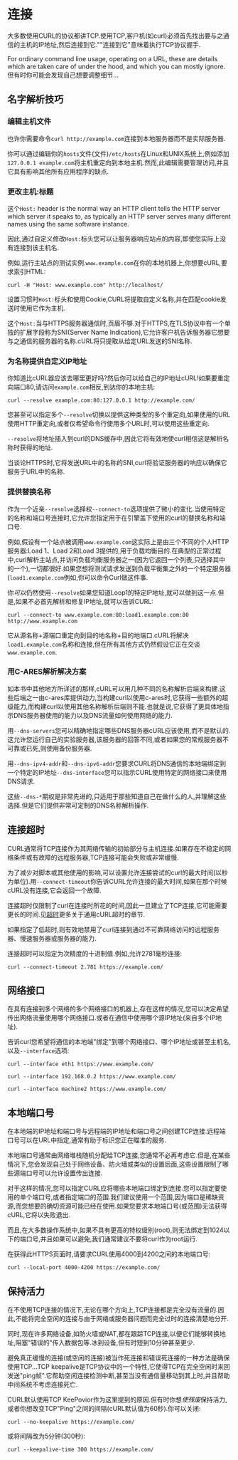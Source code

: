 
# 连接

大多数使用CURL的协议都讲TCP.使用TCP,客户机(如curl)必须首先找出要与之通信的主机的IP地址,然后连接到它.""连接到它"意味着执行TCP协议握手.

For ordinary command line usage, operating on a URL, these are details which are taken care of under the hood, and which you can mostly ignore. 但有时你可能会发现自己想要调整细节…

## 名字解析技巧

### 编辑主机文件

也许你需要命令`curl http://example.com`连接到本地服务器而不是实际服务器.

你可以通过编辑你的`hosts`文件(文件)`/etc/hosts`在Linux和UNIX系统上,例如添加`127.0.0.1 example.com`将主机重定向到本地主机.然而,此编辑需要管理访问,并且它具有影响其他所有应用程序的缺点.

### 更改主机:标题

这个`Host:` header is the normal way an HTTP client tells the HTTP server which server it speaks to, as typically an HTTP server serves many different names using the same software instance.

因此,通过自定义修改`Host:`标头您可以让服务器响应站点的内容,即使您实际上没有连接到该主机名.

例如,运行主站点的测试实例.`www.example.com`在你的本地机器上,你想要cURL,要求索引HTML:

```
curl -H "Host: www.example.com" http://localhost/
```

设置习惯时`Host:`标头和使用Cookie,CURL将提取自定义名称,并在匹配cookie发送时使用它作为主机.

这个`Host:`当与HTTPS服务器通信时,页眉不够.对于HTTPS,在TLS协议中有一个单独的扩展字段称为SNI(Server Name Indication),它允许客户机告诉服务器它想要与之通信的服务器的名称.cURL将只提取从给定URL发送的SNI名称.

### 为名称提供自定义IP地址

你知道比cURL器应该去哪里更好吗?然后你可以给自己的IP地址cURL!如果要重定向端口80,请访问`example.com`相反,到达你的本地主机:

```
curl --resolve example.com:80:127.0.0.1 http://example.com/
```

您甚至可以指定多个`--resolve`切换以提供这种类型的多个重定向,如果使用的URL使用HTTP重定向,或者仅希望命令行使用多个URL时,可以使用这些重定向.

`--resolve`将地址插入到curl的DNS缓存中,因此它将有效地使curl相信这是解析名称时获得的地址.

当谈论HTTPS时,它将发送URL中的名称的SNI,curl将验证服务器的响应以确保它服务于URL中的名称.

### 提供替换名称

作为一个近亲`--resolve`选择权`--connect-to`选项提供了微小的变化.当使用特定的名称和端口号连接时,它允许您指定用于在引擎盖下使用的curl的替换名称和端口号.

例如,假设有一个站点被调用`www.example.com`这实际上是由三个不同的个人HTTP服务器:Load 1、Load 2和Load 3提供的,用于负载均衡目的.在典型的正常过程中,curl解析主站点,并访问负载均衡服务器之一(因为它返回一个列表,只选择其中的一个),一切都很好.如果您想将测试请求发送到负载平衡集之外的一个特定服务器(`load1.example.com`例如,你可以命令Curl做这件事.

你*可以*仍然使用`--resolve`如果您知道Loop1的特定IP地址,就可以做到这一点.但是,如果不必首先解析和修复IP地址,就可以告诉CURL:

```
curl --connect-to www.example.com:80:load1.example.com:80 http://www.example.com
```

它从源名称+源端口重定向到目的地名称+目的地端口.cURL将解决`load1.example.com`名称和连接,但在所有其他方式仍然假设它正在交谈`www.example.com`.

### 用C-ARES解析解决方案

如本书中其他地方所详述的那样,cURL可以用几种不同的名称解析后端来构建.这些后端之一由c-ares库提供动力,当构建curl以使用c-ares时,它获得一些额外的超级能力,而构建curl以使用其他名称解析后端则不能.也就是说,它获得了更具体地指示DNS服务器使用的能力以及DNS流量如何使用网络的能力.

用`--dns-servers`您可以精确地指定哪些DNS服务器cURL应该使用,而不是默认的.这允许您运行自己的实验服务器,该服务器的回答不同,或者如果您的常规服务器不可靠或已死,则使用备份服务器.

用`--dns-ipv4-addr`和`--dns-ipv6-addr`您要求CURL将DNS通信的本地端绑定到一个特定的IP地址`--dns-interface`您可以指示CURL使用特定的网络接口来使用DNS请求.

这些`--dns-*`期权是非常先进的,只适用于那些知道自己在做什么的人,并理解这些选择.但是它们提供非常可定制的DNS名称解析操作.

## 连接超时

CURL通常将TCP连接作为其网络传输的初始部分与主机连接.如果存在不稳定的网络条件或有故障的远程服务器,TCP连接可能会失败或非常缓慢.

为了减少对脚本或其他使用的影响,可以设置允许连接尝试的curl的最大时间(以秒为单位).用`--connect-timeout`你告诉CURL允许连接的最大时间,如果在那个时候cURL没有连接,它会返回一个故障.

连接超时仅限制了curl在连接时所花的时间,因此一旦建立了TCP连接,它可能需要更长的时间.见[超时](usingcurl-timeouts.md)更多关于通用cURL超时的章节.

如果指定了低超时,则有效地禁用了curl连接到通过不可靠网络访问的远程服务器、慢速服务器或服务器的能力.

连接超时可以指定为次精度的十进制值.例如,允许2781毫秒连接:

```
curl --connect-timeout 2.781 https://example.com/
```

## 网络接口

在具有连接到多个网络的多个网络接口的机器上,存在这样的情况,您可以决定希望传出网络流量使用哪个网络接口.或者在通信中使用哪个源IP地址(来自多个IP地址).

告诉curl您希望将通信的本地端"绑定"到哪个网络接口、哪个IP地址或甚至主机名,以及`--interface`选项:

```
curl --interface eth1 https://www.example.com/

curl --interface 192.168.0.2 https://www.example.com/

curl --interface machine2 https://www.example.com/
```

## 本地端口号

在本地端的IP地址和端口号与远程端的IP地址和端口号之间创建TCP连接.远程端口号可以在URL中指定,通常有助于标识您正在瞄准的服务.

本地端口号通常由网络堆栈随机分配给TCP连接,您通常不必再考虑它.但是,在某些情况下,您会发现自己处于网络设备、防火墙或类似的设置后面,这些设置限制了哪些源端口号可以允许设置传出连接.

对于这样的情况,您可以指定CURL应将哪些本地端口绑定到连接.您可以指定要使用的单个端口号,或者指定端口的范围.我们建议使用一个范围,因为端口是稀缺资源,而您想要的确切资源可能已经在使用.如果您要求本地端口号(或范围)无法获得cURL,它将以失败退出.

而且,在大多数操作系统中,如果不具有更高的特权级别(root),则无法绑定到1024以下的端口号,并且如果可以避免,我们通常建议不要将curl作为root运行.

在获得此HTTPS页面时,请要求CURL使用4000到4200之间的本地端口号:

```
curl --local-port 4000-4200 https://example.com/
```

## 保持活力

在不使用TCP连接的情况下,无论在哪个方向上,TCP连接都是完全没有流量的.因此,不能将完全空闲的连接与由于网络或服务器问题而完全过时的连接清楚地分开.

同时,现在许多网络设备,如防火墙或NAT,都在跟踪TCP连接,以便它们能够转换地址,阻塞"错误的"传入数据包等.冰到设备,但有时短到10分钟甚至更少.

避免真正缓慢的连接(或空闲的连接)被当作死连接和错误死连接的一种方法是确保使用TCP...TCP keepalive是TCP协议中的一个特性,它使得TCP在完全空闲时来回发送"ping帧".它帮助空闲连接检测中断,甚至当没有通信量移动到其上时,并且帮助中间系统不考虑连接死亡.

CURL默认使用TCP KeePovior作为这里提到的原因.但有时你想*使残废*保持活力,或者你想改变TCP"Ping"之间的间隔(cURL默认值为60秒).你可以关闭:

```
curl --no-keepalive https://example.com/
```

或将间隔改为5分钟(300秒):

```
curl --keepalive-time 300 https://example.com/
```
